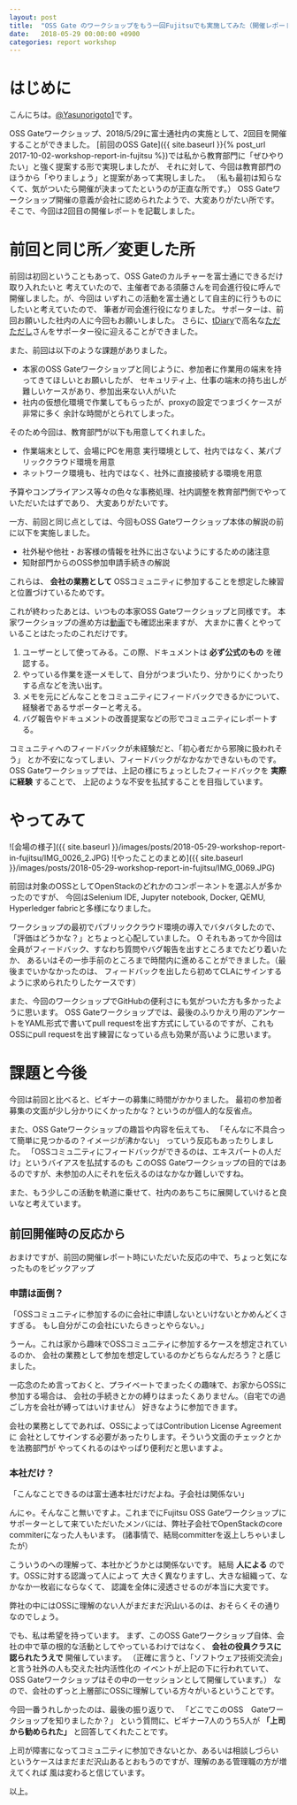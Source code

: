 ```yaml
---
layout: post
title:  "OSS Gate のワークショップをもう一回Fujitsuでも実施してみた（開催レポート）"
date:   2018-05-29 00:00:00 +0900
categories: report workshop
---
```


# はじめに

こんにちは。[@Yasunorigoto1](https://twitter.com/yasunorigoto1)です。

OSS Gateワークショップ、2018/5/29に富士通社内の実施として、2回目を開催することができました。
[前回のOSS Gate]({{ site.baseurl }}{% post_url 2017-10-02-workshop-report-in-fujitsu %})では私から教育部門に「ぜひやりたい」と強く提案する形で実現しましたが、
それに対して、今回は教育部門のほうから「やりましょう」と提案があって実現しました。
（私も最初は知らなくて、気がついたら開催が決まってたというのが正直な所です。）
OSS Gateワークショップ開催の意義が会社に認められたようで、大変ありがたい所です。
そこで、今回は2回目の開催レポートを記載しました。

# 前回と同じ所／変更した所

前回は初回ということもあって、OSS Gateのカルチャーを富士通にできるだけ取り入れたいと
考えていたので、主催者である須藤さんを司会進行役に呼んで開催しました。が、今回は
いずれこの活動を富士通として自主的に行うものにしたいと考えていたので、
筆者が司会進行役になりました。
サポーターは、前回お願いした社内の人に今回もお願いしました。
さらに、[tDiary](http://www.tdiary.org/)で高名な[ただただし](http://sho.tdiary.net/)さんをサポーター役に迎えることができました。

また、前回は以下のような課題がありました。
 - 本家のOSS Gateワークショップと同じように、参加者に作業用の端末を持ってきてほしいとお願いしたが、
   セキュリティ上、仕事の端末の持ち出しが難しいケースがあり、参加出来ない人がいた
 - 社内の仮想化環境で作業してもらったが、proxyの設定でつまづくケースが非常に多く
   余計な時間がとられてしまった。

そのため今回は、教育部門が以下も用意してくれました。
 - 作業端末として、会場にPCを用意
   実行環境として、社内ではなく、某パブリッククラウド環境を用意
 - ネットワーク環境も、社内ではなく、社外に直接接続する環境を用意

予算やコンプライアンス等々の色々な事務処理、社内調整を教育部門側でやっていただいたはずであり、
大変ありがたいです。

一方、前回と同じ点としては、今回もOSS Gateワークショップ本体の解説の前に以下を実施しました。
 - 社外秘や他社・お客様の情報を社外に出さないようにするための諸注意
 - 知財部門からのOSS参加申請手続きの解説

これらは、 __会社の業務として__ OSSコミュニティに参加することを想定した練習と位置づけているためです。

これが終わったあとは、いつもの本家OSS Gateワークショップと同様です。
本家ワークショップの進め方は[動画](https://www.youtube.com/playlist?list=PLg41HKRyxE6gIvt3sM09REYvLYkRRkuaS)でも確認出来ますが、
大まかに書くとやっていることはたったのこれだけです。

 1. ユーザーとして使ってみる。この際、ドキュメントは __必ず公式のもの__ を確認する。
 2. やっている作業を逐一メモして、自分がつまづいたり、分かりにくかったりする点などを洗い出す。
 3. メモを元にどんなことをコミュ二ティにフィードバックできるかについて、経験者であるサポーターと考える。
 4. バグ報告やドキュメントの改善提案などの形でコミュニティにレポートする。

コミュニティへのフィードバックが未経験だと、「初心者だから邪険に扱われそう」
とか不安になってしまい、フィードバックがなかなかできないものです。
OSS Gateワークショップでは、上記の様にちょっとしたフィードバックを __実際に経験__ することで、
上記のような不安を払拭することを目指しています。

# やってみて

![会場の様子]({{ site.baseurl }}/images/posts/2018-05-29-workshop-report-in-fujitsu/IMG_0026_2.JPG)
![やったことのまとめ]({{ site.baseurl }}/images/posts/2018-05-29-workshop-report-in-fujitsu/IMG_0069.JPG)


前回は対象のOSSとしてOpenStackのどれかのコンポーネントを選ぶ人が多かったのですが、
今回はSelenium IDE, Jupyter notebook, Docker, QEMU, Hyperledger fabricと多様になりました。

ワークショップの最初でパブリッククラウド環境の導入でバタバタしたので、「評価はどうかな？」とちょっと心配していました。
O
それもあってか今回は全員がフィードバック、すなわち質問やバグ報告を出すところまでたどり着いたか、
あるいはその一歩手前のところまで時間内に進めることができました。（最後までいかなかったのは、
フィードバックを出したら初めてCLAにサインするように求められたりしたケースです）

また、今回のワークショップでGitHubの便利さにも気がついた方も多かったように思います。
OSS Gateワークショップでは、最後のふりかえり用のアンケートをYAML形式で書いてpull requestを出す方式にしているのですが、これもOSSにpull requestを出す練習になっている点も効果が高いように思います。

# 課題と今後

今回は前回と比べると、ビギナーの募集に時間がかかりました。
最初の参加者募集の文面が少し分かりにくかったかな？というのが個人的な反省点。

また、OSS Gateワークショップの趣旨や内容を伝えても、
「そんなに不具合って簡単に見つかるの？イメージが沸かない」
っていう反応もあったりしました。
「OSSコミュ二ティにフィードバックができるのは、エキスパートの人だけ」というバイアスを払拭するのも
このOSS Gateワークショップの目的ではあるのですが、未参加の人にそれを伝えるのはなかなか難しいですね。

また、もう少しこの活動を軌道に乗せて、社内のあちこちに展開していけると良いなと考えています。


## 前回開催時の反応から

おまけですが、前回の開催レポート時にいただいた反応の中で、ちょっと気になったものをピックアップ

### 申請は面倒？

 「OSSコミュニティに参加するのに会社に申請しないといけないとかめんどくさすぎる。
 もし自分がこの会社にいたらきっとやらない。」

うーん。これは家から趣味でOSSコミュ二ティに参加するケースを想定されているのか、
会社の業務として参加を想定しているのかどちらなんだろう？と感じました。

一応念のため言っておくと、プライベートでまったくの趣味で、お家からOSSに参加する場合は、
会社の手続きとかの縛りはまったくありません。（自宅での過ごし方を会社が縛ってはいけません）
好きなように参加できます。

会社の業務としてであれば、OSSによってはContribution License Agreementに
会社としてサインする必要があったりします。そういう文面のチェックとかを法務部門が
やってくれるのはやっぱり便利だと思いますよ。

### 本社だけ？

「こんなことできるのは富士通本社だけだよね。子会社は関係ない」

んにゃ。そんなこと無いですよ。これまでにFujitsu OSS Gateワークショップに
サポーターとして来ていただいたメンバには、弊社子会社でOpenStackのcore commiterになった人もいます。
(諸事情で、結局committerを返上しちゃいましたが）

こういうのへの理解って、本社かどうかとは関係ないです。
結局 __人による__ のです。OSSに対する認識って人によって
大きく異なりますし、大きな組織って、なかなか一枚岩にならなくて、
認識を全体に浸透させるのが本当に大変です。

弊社の中にはOSSに理解のない人がまだまだ沢山いるのは、おそらくその通りなのでしょう。

でも、私は希望を持っています。
まず、このOSS Gateワークショップ自体、会社の中で草の根的な活動としてやっているわけではなく、 __会社の役員クラスに認られたうえで__ 開催しています。
（正確に言うと、「ソフトウェア技術交流会」と言う社外の人も交えた社内活性化の
イベントが上記の下に行われていて、OSS Gateワークショップはその中の一セッションとして開催しています。）
なので、会社のずっと上層部にOSSに理解している方々がいるということです。

今回一番うれしかったのは、最後の振り返りで、
「どこでこのOSS　Gateワークショップを知りましたか？」
という質問に、ビギナー7人のうち5人が __「上司から勧められた」__
と回答してくれたことです。

上司が障害になってコミュ二ティに参加できないとか、あるいは相談しづらい
というケースはまだまだ沢山あるとおもうのですが、理解のある管理職の方が増えてくれば
風は変わると信じています。


以上。
